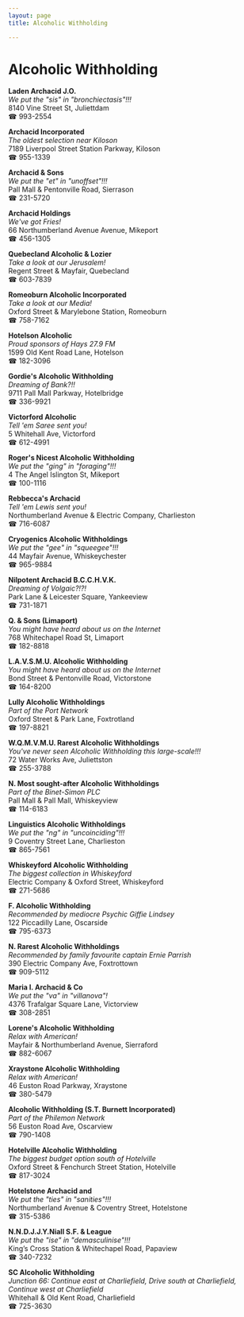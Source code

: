 ```yaml
---
layout: page 
title: Alcoholic Withholding

---
```



# Alcoholic Withholding


 **Laden Archacid J.O.**  
_We put the "sis" in "bronchiectasis"!!!_  
8140 Vine Street St, Juliettdam  
☎ 993-2554

**Archacid Incorporated**  
_The oldest selection near Kiloson_  
7189 Liverpool Street Station Parkway, Kiloson  
☎ 955-1339

**Archacid & Sons**  
_We put the "et" in "unoffset"!!!_  
Pall Mall & Pentonville Road, Sierrason  
☎ 231-5720

**Archacid Holdings**  
_We've got Fries!_  
66 Northumberland Avenue Avenue, Mikeport  
☎ 456-1305

**Quebecland Alcoholic & Lozier**  
_Take a look at our Jerusalem!_  
Regent Street & Mayfair, Quebecland  
☎ 603-7839

**Romeoburn Alcoholic Incorporated**  
_Take a look at our Media!_  
Oxford Street & Marylebone Station, Romeoburn  
☎ 758-7162

**Hotelson Alcoholic**  
_Proud sponsors of Hays 27.9 FM_  
1599 Old Kent Road Lane, Hotelson  
☎ 182-3096

**Gordie's Alcoholic Withholding**  
_Dreaming of Bank?!!_  
9711 Pall Mall Parkway, Hotelbridge  
☎ 336-9921

**Victorford Alcoholic**  
_Tell 'em Saree sent you!_  
5 Whitehall Ave, Victorford  
☎ 612-4991

**Roger's Nicest Alcoholic Withholding**  
_We put the "ging" in "foraging"!!!_  
4 The Angel Islington St, Mikeport  
☎ 100-1116

**Rebbecca's Archacid**  
_Tell 'em Lewis sent you!_  
Northumberland Avenue & Electric Company, Charlieston  
☎ 716-6087

**Cryogenics Alcoholic Withholdings**  
_We put the "gee" in "squeegee"!!!_  
44 Mayfair Avenue, Whiskeychester  
☎ 965-9884

**Nilpotent Archacid B.C.C.H.V.K.**  
_Dreaming of Volgaic?!?!_  
Park Lane & Leicester Square, Yankeeview  
☎ 731-1871

**Q. & Sons (Limaport)**  
_You might have heard about us on the Internet_  
768 Whitechapel Road St, Limaport  
☎ 182-8818

**L.A.V.S.M.U. Alcoholic Withholding**  
_You might have heard about us on the Internet_  
Bond Street & Pentonville Road, Victorstone  
☎ 164-8200

**Lully Alcoholic Withholdings**  
_Part of the Port Network_  
Oxford Street & Park Lane, Foxtrotland  
☎ 197-8821

**W.Q.M.V.M.U. Rarest Alcoholic Withholdings**  
_You've never seen Alcoholic Withholding this large-scale!!!_  
72 Water Works Ave, Juliettston  
☎ 255-3788

**N. Most sought-after Alcoholic Withholdings**  
_Part of the Binet-Simon PLC_  
Pall Mall & Pall Mall, Whiskeyview  
☎ 114-6183

**Linguistics Alcoholic Withholdings**  
_We put the "ng" in "uncoinciding"!!!_  
9 Coventry Street Lane, Charlieston  
☎ 865-7561

**Whiskeyford Alcoholic Withholding**  
_The biggest collection in Whiskeyford_  
Electric Company & Oxford Street, Whiskeyford  
☎ 271-5686

**F. Alcoholic Withholding**  
_Recommended by mediocre Psychic Giffie Lindsey_  
122 Piccadilly Lane, Oscarside  
☎ 795-6373

**N. Rarest Alcoholic Withholdings**  
_Recommended by family favourite captain Ernie Parrish_  
390 Electric Company Ave, Foxtrottown  
☎ 909-5112

**Maria I. Archacid & Co**  
_We put the "va" in "villanova"!_  
4376 Trafalgar Square Lane, Victorview  
☎ 308-2851

**Lorene's Alcoholic Withholding**  
_Relax with American!_  
Mayfair & Northumberland Avenue, Sierraford  
☎ 882-6067

**Xraystone Alcoholic Withholding**  
_Relax with American!_  
46 Euston Road Parkway, Xraystone  
☎ 380-5479

**Alcoholic Withholding (S.T. Burnett Incorporated)**  
_Part of the Philemon Network_  
56 Euston Road Ave, Oscarview  
☎ 790-1408

**Hotelville Alcoholic Withholding**  
_The biggest budget option south of Hotelville_  
Oxford Street & Fenchurch Street Station, Hotelville  
☎ 817-3024

**Hotelstone Archacid and**  
_We put the "ties" in "sanities"!!!_  
Northumberland Avenue & Coventry Street, Hotelstone  
☎ 315-5386

**N.N.D.J.J.Y.Niall S.F. & League**  
_We put the "ise" in "demasculinise"!!!_  
King’s Cross Station & Whitechapel Road, Papaview  
☎ 340-7232

**SC Alcoholic Withholding**  
_Junction 66: Continue east at Charliefield, Drive south at Charliefield, Continue west at Charliefield_  
Whitehall & Old Kent Road, Charliefield  
☎ 725-3630

